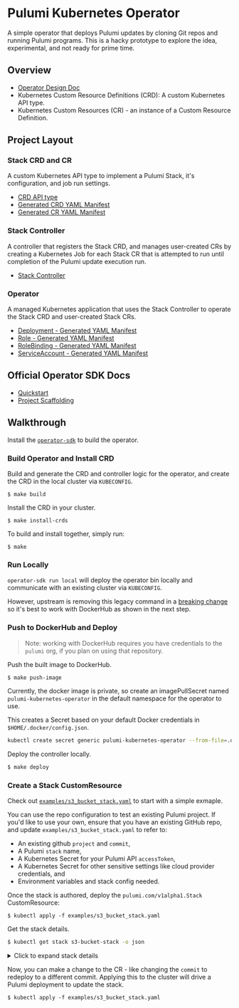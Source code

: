 # Pulumi Kubernetes Operator

A simple operator that deploys Pulumi updates by cloning Git repos and running Pulumi programs. This is
a hacky prototype to explore the idea, experimental, and not ready for prime time.

## Overview

- [Operator Design Doc](https://docs.google.com/document/d/1cXsamgIbiF7QDXz4mQ7tBpowUt6vgdXY1ZpRcCwF9Pk/edit#)
- Kubernetes Custom Resource Definitions (CRD): A custom Kubernetes API type.
- Kubernetes Custom Resources (CR) - an instance of a Custom Resource Definition.

## Project Layout

### Stack CRD and CR

A custom Kubernetes API type to implement a Pulumi Stack, it's configuration,
and job run settings.

- [CRD API type](./pkg/apis/pulumi/v1alpha1/stack_types.go)
- [Generated CRD YAML Manifest](./deploy/crds/pulumi.com_stacks_crd.yaml)
- [Generated CR YAML Manifest](./deploy/crds/pulumi.com_v1alpha1_stack_cr.yaml)

### Stack Controller

A controller that registers the Stack CRD, and manages user-created CRs by
creating a Kubernetes Job for each Stack CR that is attempted to run until
completion of the Pulumi update execution run.

- [Stack Controller](./pkg/controller/stack/stack_controller.go)

### Operator

A managed Kubernetes application that uses the Stack Controller to operate the
Stack CRD and user-created Stack CRs.

- [Deployment - Generated YAML Manifest](./deploy/operator.yaml)
- [Role - Generated YAML Manifest](./deploy/role.yaml)
- [RoleBinding - Generated YAML Manifest](./deploy/role_binding.yaml)
- [ServiceAccount - Generated YAML Manifest](./deploy/service_account.yaml)

## Official Operator SDK Docs

- [Quickstart](https://sdk.operatorframework.io/docs/golang/quickstart/)
- [Project Scaffolding](https://sdk.operatorframework.io/docs/golang/references/project-layout/)

## Walkthrough

Install the [`operator-sdk`][operator-sdk] to build the operator.  

### Build Operator and Install CRD

Build and generate the CRD and controller logic for the operator, and create the CRD in the local cluster via `KUBECONFIG`.

```
$ make build
```

Install the CRD in your cluster.  

```
$ make install-crds
```

To build and install together, simply run:

```
$ make
```

### Run Locally

`operator-sdk run local` will deploy the operator bin locally and communicate with an existing cluster via `KUBECONFIG`.

However, upstream is removing this legacy command in a [breaking change](https://github.com/operator-framework/operator-sdk/blob/master/changelog/fragments/rm-legacy-run.yaml) so it's best to work with DockerHub as shown in the next step.

### Push to DockerHub and Deploy

> Note: working with DockerHub requires you have credentials to the `pulumi` org, if you plan on using that repository.

Push the built image to DockerHub.

```bash
$ make push-image
```

Currently, the docker image is private, so create an imagePullSecret named
`pulumi-kubernetes-operator` in the default namespace for the operator to use.

This creates a Secret based on your default Docker credentials in `$HOME/.docker/config.json`.

```bash
kubectl create secret generic pulumi-kubernetes-operator --from-file=.dockerconfigjson=$HOME/.docker/config.json --type=kubernetes.io/dockerconfigjson
```

Deploy the controller locally.

```bash
$ make deploy
```

### Create a Stack CustomResource

Check out [`examples/s3_bucket_stack.yaml`](./examples/s3_bucket_stack.yaml) to start with a simple exmaple.

You can use the repo configuration to test an existing Pulumi project. If you'd like to use your own, ensure that you have an existing GitHub repo, and update `examples/s3_bucket_stack.yaml` to refer to:
  - An existing github `project` and `commit`,
  - A Pulumi `stack` name,
  - A Kubernetes Secret for your Pulumi API `accessToken`,
  - A Kubernetes Secret for other sensitive settings like cloud provider credentials, and
  - Environment variables and stack config needed.
  
Once the stack is authored, deploy the `pulumi.com/v1alpha1.Stack` CustomResource:

```
$ kubectl apply -f examples/s3_bucket_stack.yaml
```

Get the stack details.

```bash
$ kubectl get stack s3-bucket-stack -o json
```

<details>
<summary>Click to expand stack details</summary>

```bash
{
    "apiVersion": "pulumi.com/v1alpha1",
    "kind": "Stack",
    "metadata": {
        "annotations": {
            "kubectl.kubernetes.io/last-applied-configuration": "{\"apiVersion\":\"pulumi.com/v1alpha1\",\"kind\":\"Stack\",\"metadata\":{\"annotations\":{},\"name\":\"s3-bucket-stack-02\",\"namespace\":\"default\"},\"spec\":{\"accessTokenSecret\":\"pulumi-api-secret\",\"commit\":\"bd1edfac28577d62068b7ace0586df595bda33be\",\"config\":{\"aws:region\":\"us-east-2
\"},\"envSecrets\":[\"pulumi-aws-secrets\"],\"initOnCreate\":true,\"projectRepo\":\"https://github.com/metral/test-s3-op-project\",\"stack\":\"metral/s3-op-project/dev\"}}\n"
        },
        "creationTimestamp": "2020-07-15T23:38:19Z",
        "finalizers": [
            "finalizer.pulumi.example.com"
        ],
        "generation": 1,
        "name": "s3-bucket-stack",
        "namespace": "default",
        "resourceVersion": "4925362",
        "selfLink": "/apis/pulumi.com/v1alpha1/namespaces/default/stacks/s3-bucket-stack",
        "uid": "65a832bf-9b1d-439f-9323-f7c13ceb99d4"
    },
    "spec": {
        "accessTokenSecret": "pulumi-api-secret",
        "commit": "bd1edfac28577d62068b7ace0586df595bda33be",
        "config": {
            "aws:region": "us-east-2"
        },
        "envSecrets": [
            "pulumi-aws-secrets"
        ],
        "initOnCreate": true,
        "projectRepo": "https://github.com/metral/test-s3-op-project",
        "stack": "metral/s3-op-project/dev"
    },
    "status": {
        "lastUpdate": {
            "state": "succeeded"
        },
        "outputs": {
            "bucketNames": [
                "my-bucket-0-c5f59e1",
                "my-bucket-1-941a57c"
            ]
        }
    }
}
```
</details>

Now, you can make a change to the CR - like changing the `commit` to redeploy to a different commit.  Applying this to the cluster will drive a Pulumi deployment to update the stack.

```
$ kubectl apply -f examples/s3_bucket_stack.yaml
```

[operator-sdk]: https://sdk.operatorframework.io/docs/install-operator-sdk/
